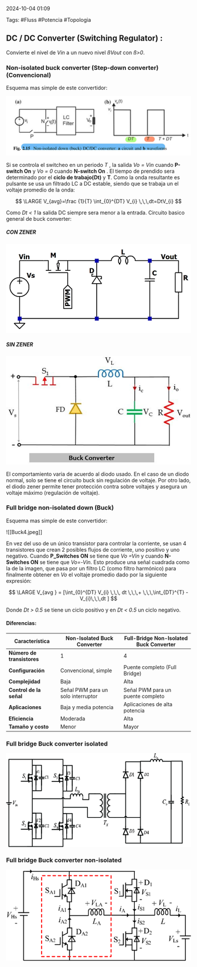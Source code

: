 2024-10-04 01:09

Tags: #Fluss #Potencia #Topologia
## DC / DC Converter (Switching Regulator) : 
Convierte el nivel de _Vin_  a un nuevo nivel _ßVout_ con _ß>0_.
### Non-isolated buck converter (Step-down converter) (Convencional)
Esquema mas simple de este convertidor:

![ConvertidorBuck|700](Fluss/Imagenes/Buck1.jpeg)

Si se controla el switcheo en un periodo _T_ , la salida _Vo = Vin_ cuando **P-switch On** y _Vo = 0_ cuando **N-switch On** . El tiempo de prendido sera determinado por el __ciclo de trabajo(Dt)__ y __T__.  Como la onda resultante es pulsante se usa un filtrado LC a DC estable, siendo que se trabaja un el voltaje promedio de la onda:

$$
\LARGE V_{avg}=\frac {1}{T}​ \int_{0}^{DT} V_{i} \,\,\,dt=DtV_{i}
$$

Como _Dt < 1_ la salida DC siempre sera menor a la entrada. Circuito basico general de buck converter:

##### CON ZENER

![Buck2|450](Fluss/Imagenes/Buck2.png)

##### SIN ZENER

![Buck3 | 450](Imagenes/Buck3.png)

El comportamiento varia de acuerdo al diodo usado.  En el caso de un diodo normal, solo se tiene el circuito buck sin regulación de voltaje. Por otro lado, el diodo zener permite tener protección contra sobre voltajes y asegura un voltaje máximo (regulación de voltaje).

### Full bridge non-isolated down (Buck)
Esquema mas simple de este convertidor:

![[Buck4.jpeg]]


En vez del uso de un único transistor para controlar la corriente, se usan 4 transistores que crean 2 posibles flujos de corriente, uno positivo y uno negativo. Cuando **P_Switches ON** se tiene que _Vo =Vin_ y cuando **N-Switches ON** se tiene que _Vo=-Vin_.  Esto produce una señal cuadrada como la de la imagen, que pasa por un filtro LC (como filtro harmónico) para finalmente obtener en _Vo_ el voltaje promedio dado por la siguiente expresión:


$$ 
\LARGE V_{avg } = [\int_{0}^{DT} V_{i} \,\,\, dt \,\,\,+ \,\,\,\int_{DT}^{T} -V_{i}\,\,\,dt ]
$$

Donde _Dt > 0.5_ se tiene un ciclo positivo y en _Dt < 0.5_ un ciclo negativo. 
#### Diferencias: 
| Característica             | Non-Isolated Buck Converter        | Full-Bridge Non-Isolated Buck Converter |
| -------------------------- | ---------------------------------- | --------------------------------------- |
| **Número de transistores** | 1                                  | 4                                       |
| **Configuración**          | Convencional, simple               | Puente completo (Full Bridge)           |
| **Complejidad**            | Baja                               | Alta                                    |
| **Control de la señal**    | Señal PWM para un solo interruptor | Señal PWM para un puente completo       |
| **Aplicaciones**           | Baja y media potencia              | Aplicaciones de alta potencia           |
| **Eficiencia**             | Moderada                           | Alta                                    |
| **Tamaño y costo**         | Menor                              | Mayor                                   |

### Full bridge Buck converter isolated 

![IsolatedBuck | 450](Imagenes/BuckIsolatedfull.PNG)

### Full bridge Buck converter non-isolated 

![non-isolatedBuck | 450](Imagenes/Bucknonfull.PNG)
